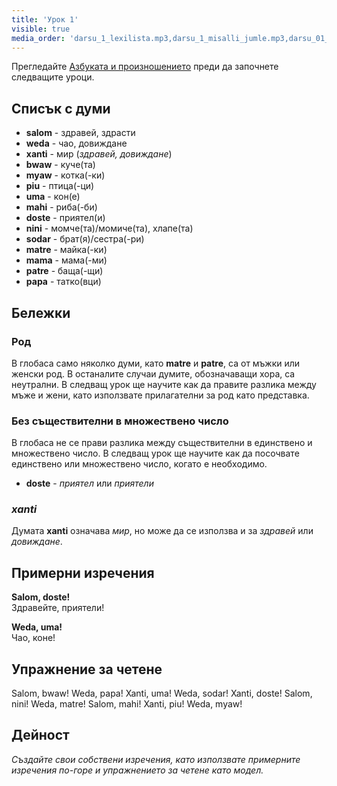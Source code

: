 ```yaml
---
title: 'Урок 1'
visible: true
media_order: 'darsu_1_lexilista.mp3,darsu_1_misalli_jumle.mp3,darsu_01_doxoli_abyasa.mp3'
---
```


Прегледайте [Азбуката и произношението](https://salif.github.io/gramati-fe-globasa/eng/abece-ji-lafuzu.html) преди да започнете следващите уроци.

## Списък с думи

* **salom** - здравей, здрасти
* **weda** - чао, довиждане
* **xanti** - мир (_здравей, довиждане_)
* **bwaw** - куче(та)
* **myaw** - котка(-ки)
* **piu** - птица(-ци)
* **uma** - кон(е)
* **mahi** - риба(-би)
* **doste** - приятел(и)
* **nini** - момче(та)/момиче(та), хлапе(та)
* **sodar** - брат(я)/сестра(-ри)
* **matre** - майка(-ки)
* **mama** - мама(-ми)
* **patre** - баща(-щи)
* **papa** - татко(вци)

## Бележки
### Род

В глобаса само няколко думи, като **matre** и **patre**, са от мъжки или женски род. В останалите случаи думите, обозначаващи хора, са неутрални. В следващ урок ще научите как да правите разлика между мъже и жени, като използвате прилагателни за род като представка.

### Без съществителни в множествено число

В глобаса не се прави разлика между съществителни в единствено и множествено число. В следващ урок ще научите как да посочвате единствено или множествено число, когато е необходимо.

* **doste** - _приятел_ или _приятели_

### _xanti_

Думата **xanti** означава _мир_, но може да се използва и за _здравей_ или _довиждане_.

## Примерни изречения

**Salom, doste!**  
Здравейте, приятели!

**Weda, uma!**  
Чао, коне!

## Упражнение за четене

Salom, bwaw! Weda, papa! Xanti, uma! Weda, sodar! Xanti, doste! Salom, nini! Weda, matre! Salom, mahi! Xanti, piu! Weda, myaw!

## Дейност

_Създайте свои собствени изречения, като използвате примерните изречения по-горе и упражнението за четене като модел._
